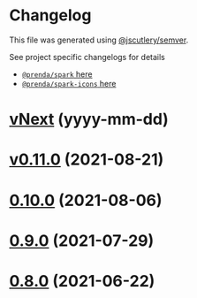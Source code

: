 # Changelog

This file was generated using [@jscutlery/semver](https://github.com/jscutlery/semver).

See project specific changelogs for details

- [`@prenda/spark` here](https://github.com/prenda-school/prenda-spark/blob/main/libs/spark/CHANGELOG.md)
- [`@prenda/spark-icons` here](https://github.com/prenda-school/prenda-spark/blob/main/libs/spark-icons/CHANGELOG.md)

# [vNext](https://github.com/prenda-school/prenda-spark/compare/v0.11.0...vNext) (yyyy-mm-dd)

# [v0.11.0](https://github.com/prenda-school/prenda-spark/compare/v0.10.0...v0.11.0) (2021-08-21)

# [0.10.0](https://github.com/prenda-school/prenda-spark/compare/v0.9.0...v0.10.0) (2021-08-06)

# [0.9.0](https://github.com/prenda-school/prenda-spark/compare/v0.8.0...v0.9.0) (2021-07-29)

# [0.8.0](https://github.com/prenda-school/prenda-spark/compare/v0.7.3...v0.8.0) (2021-06-22)
